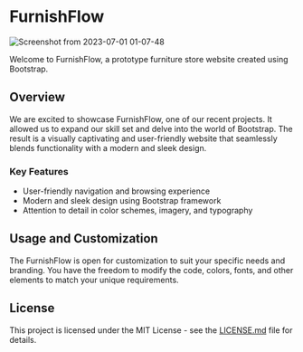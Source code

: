 # FurnishFlow
![Screenshot from 2023-07-01 01-07-48](https://github.com/mearashadowfax/GuardianVPN/assets/125820963/abb01050-eb55-4495-b6ad-6ed423ceb136)

Welcome to FurnishFlow, a prototype furniture store website created using Bootstrap.

## Overview
We are excited to showcase FurnishFlow, one of our recent projects. It allowed us to expand our skill set and delve into the world of Bootstrap. The result is a visually captivating and user-friendly website that seamlessly blends functionality with a modern and sleek design.

### Key Features
- User-friendly navigation and browsing experience
- Modern and sleek design using Bootstrap framework
- Attention to detail in color schemes, imagery, and typography


## Usage and Customization

The FurnishFlow is open for customization to suit your specific needs and branding. You have the freedom to modify the code, colors, fonts, and other elements to match your unique requirements.

## License
This project is licensed under the MIT License - see the [LICENSE.md](https://github.com/mearashadowfax/FurnishFlow/blob/main/LICENSE) file for details.
